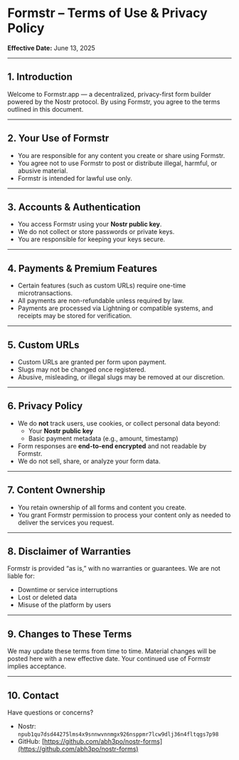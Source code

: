 # Formstr – Terms of Use & Privacy Policy

**Effective Date:** June 13, 2025

---

## 1. Introduction

Welcome to Formstr.app — a decentralized, privacy-first form builder powered by the Nostr protocol. By using Formstr, you agree to the terms outlined in this document.

---

## 2. Your Use of Formstr

- You are responsible for any content you create or share using Formstr.
- You agree not to use Formstr to post or distribute illegal, harmful, or abusive material.
- Formstr is intended for lawful use only.

---

## 3. Accounts & Authentication

- You access Formstr using your **Nostr public key**.
- We do not collect or store passwords or private keys.
- You are responsible for keeping your keys secure.

---

## 4. Payments & Premium Features

- Certain features (such as custom URLs) require one-time microtransactions.
- All payments are non-refundable unless required by law.
- Payments are processed via Lightning or compatible systems, and receipts may be stored for verification.

---

## 5. Custom URLs

- Custom URLs are granted per form upon payment.
- Slugs may not be changed once registered.
- Abusive, misleading, or illegal slugs may be removed at our discretion.

---

## 6. Privacy Policy

- We do **not** track users, use cookies, or collect personal data beyond:
  - Your **Nostr public key**
  - Basic payment metadata (e.g., amount, timestamp)
- Form responses are **end-to-end encrypted** and not readable by Formstr.
- We do not sell, share, or analyze your form data.

---

## 7. Content Ownership

- You retain ownership of all forms and content you create.
- You grant Formstr permission to process your content only as needed to deliver the services you request.

---

## 8. Disclaimer of Warranties

Formstr is provided “as is,” with no warranties or guarantees. We are not liable for:

- Downtime or service interruptions
- Lost or deleted data
- Misuse of the platform by users

---

## 9. Changes to These Terms

We may update these terms from time to time. Material changes will be posted here with a new effective date. Your continued use of Formstr implies acceptance.

---

## 10. Contact

Have questions or concerns?

- Nostr: `npub1qu7dsd44275lms4x9snnwvnnmgx926nsppmr7lcw9dlj36n4fltqgs7p98`
- GitHub: [https://github.com/abh3po/nostr-forms](https://github.com/abh3po/nostr-forms)
